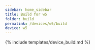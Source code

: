 ```yaml
---
sidebar: home_sidebar
title: Build for w5
folder: build
permalink: /devices/w5/build
device: w5
---
```

{% include templates/device_build.md %}
